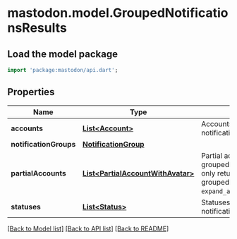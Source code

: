 # mastodon.model.GroupedNotificationsResults

## Load the model package
```dart
import 'package:mastodon/api.dart';
```

## Properties
Name | Type | Description | Notes
------------ | ------------- | ------------- | -------------
**accounts** | [**List&lt;Account&gt;**](Account.md) | Accounts referenced by grouped notifications. | [optional] 
**notificationGroups** | [**NotificationGroup**](NotificationGroup.md) |  | [optional] 
**partialAccounts** | [**List&lt;PartialAccountWithAvatar&gt;**](PartialAccountWithAvatar.md) | Partial accounts referenced by grouped notifications. Those are only returned when requesting grouped notifications with `expand_accounts=partial_avatars`. | [optional] 
**statuses** | [**List&lt;Status&gt;**](Status.md) | Statuses referenced by grouped notifications. | [optional] 

[[Back to Model list]](../README.md#documentation-for-models) [[Back to API list]](../README.md#documentation-for-api-endpoints) [[Back to README]](../README.md)


